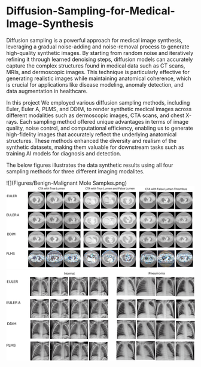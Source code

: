 # Diffusion-Sampling-for-Medical-Image-Synthesis

Diffusion sampling is a powerful approach for medical image synthesis, leveraging a gradual noise-adding and noise-removal process to generate high-quality synthetic images. By starting from random noise and iteratively refining it through learned denoising steps, diffusion models can accurately capture the complex structures found in medical data such as CT scans, MRIs, and dermoscopic images. This technique is particularly effective for generating realistic images while maintaining anatomical coherence, which is crucial for applications like disease modeling, anomaly detection, and data augmentation in healthcare.

In this project We employed various diffusion sampling methods, including Euler, Euler A, PLMS, and DDIM, to render synthetic medical images across different modalities such as dermoscopic images, CTA scans, and chest X-rays. Each sampling method offered unique advantages in terms of image quality, noise control, and computational efficiency, enabling us to generate high-fidelity images that accurately reflect the underlying anatomical structures. These methods enhanced the diversity and realism of the synthetic datasets, making them valuable for downstream tasks such as training AI models for diagnosis and detection.

The below figures illustrates the data synthetic results using all four sampling methods for three different imaging modalites.

![](Figures/Benign-Malignant Mole Samples.png)
![](Figures/TBAD_sampling_results.png)
![](Figures/xray_sampling_results.png)
